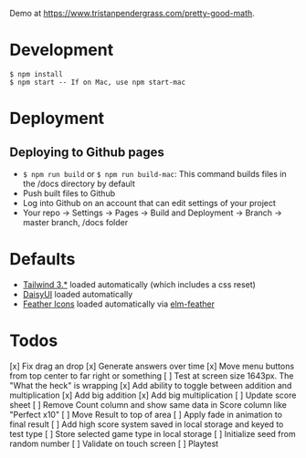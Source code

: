 Demo at https://www.tristanpendergrass.com/pretty-good-math.

# Development

```
$ npm install
$ npm start -- If on Mac, use npm start-mac
```

# Deployment

## Deploying to Github pages
* `$ npm run build` or `$ npm run build-mac`: This command builds files in the /docs directory by default
* Push built files to Github
* Log into Github on an account that can edit settings of your project
* Your repo -> Settings -> Pages -> Build and Deployment -> Branch -> master branch, /docs folder

# Defaults
* [Tailwind 3.*](https://tailwindcss.com/) loaded automatically (which includes a css reset)
* [DaisyUI](https://daisyui.com/docs/install/) loaded automatically
* [Feather Icons](https://feathericons.com/) loaded automatically via [elm-feather](https://github.com/feathericons/elm-feather)

# Todos
[x] Fix drag an drop
[x] Generate answers over time
[x] Move menu buttons from top center to far right or something
[ ] Test at screen size 1643px. The "What the heck" is wrapping
[x] Add ability to toggle between addition and multiplication
[x] Add big addition
[x] Add big multiplication
[ ] Update score sheet
  [ ] Remove Count column and show same data in Score column like "Perfect x10"
  [ ] Move Result to top of area
  [ ] Apply fade in animation to final result
[ ] Add high score system saved in local storage and keyed to test type
[ ] Store selected game type in local storage
[ ] Initialize seed from random number
[ ] Validate on touch screen
[ ] Playtest
